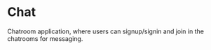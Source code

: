 # Chat

Chatroom application, where users can signup/signin and join in the chatrooms for messaging.

